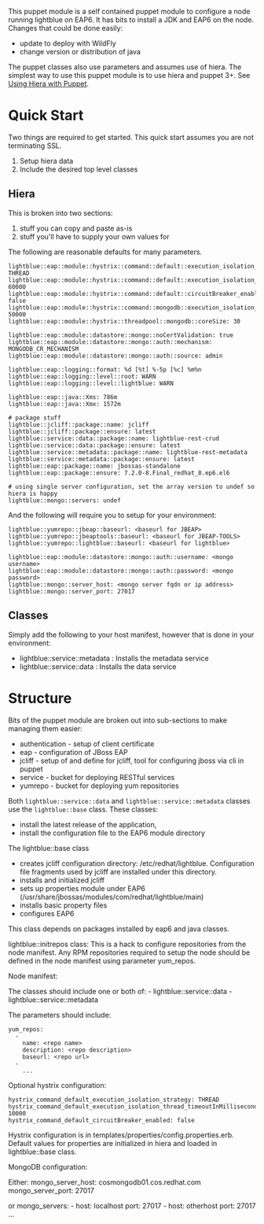 This puppet module is a self contained puppet module to configure a
node running lightblue on EAP6. It has bits to install a JDK and EAP6
on the node. Changes that could be done easily:
* update to deploy with WildFly
* change version or distribution of java

The puppet classes also use parameters and assumes use of hiera.  The
simplest way to use this puppet module is to use hiera and puppet 3+.
See [Using Hiera with Puppet](http://docs.puppetlabs.com/hiera/1/puppet.html#puppet-variables-passed-to-hiera).

# Quick Start

Two things are required to get started.  This quick start assumes you are not terminating SSL.

1. Setup hiera data
2. Include the desired top level classes

## Hiera
This is broken into two sections:

1. stuff you can copy and paste as-is
2. stuff you'll have to supply your own values for

The following are reasonable defaults for many parameters.
```
lightblue::eap::module::hystrix::command::default::execution_isolation_strategy: THREAD
lightblue::eap::module::hystrix::command::default::execution_isolation_thread_timeoutInMilliseconds: 60000
lightblue::eap::module::hystrix::command::default::circuitBreaker_enabled: false
lightblue::eap::module::hystrix::command::mongodb::execution_isolation_timeoutInMilliseconds: 50000
lightblue::eap::module::hystrix::threadpool::mongodb::coreSize: 30

lightblue::eap::module::datastore::mongo::noCertValidation: true
lightblue::eap::module::datastore::mongo::auth::mechanism: MONGODB_CR_MECHANISM
lightblue::eap::module::datastore::mongo::auth::source: admin

lightblue::eap::logging::format: %d [%t] %-5p [%c] %m%n
lightblue::eap::logging::level::root: WARN
lightblue::eap::logging::level::lightblue: WARN

lightblue::eap::java::Xms: 786m
lightblue::eap::java::Xmx: 1572m

# package stuff
lightblue::jcliff::package::name: jcliff
lightblue::jcliff::package::ensure: latest
lightblue::service::data::package::name: lightblue-rest-crud
lightblue::service::data::package::ensure: latest
lightblue::service::metadata::package::name: lightblue-rest-metadata
lightblue::service::metadata::package::ensure: latest
lightblue::eap::package::name: jbossas-standalone
lightblue::eap::package::ensure: 7.2.0-8.Final_redhat_8.ep6.el6

# using single server configuration, set the array version to undef so hiera is happy
lightblue::mongo::servers: undef
```

And the following will require you to setup for your environment:
```
lightblue::yumrepo::jbeap::baseurl: <baseurl for JBEAP>
lightblue::yumrepo::jbeaptools::baseurl: <baseurl for JBEAP-TOOLS>
lightblue::yumrepo::lightblue::baseurl: <baseurl for lightblue>

lightblue::eap::module::datastore::mongo::auth::username: <mongo username>
lightblue::eap::module::datastore::mongo::auth::password: <mongo password>
lightblue::mongo::server_host: <mongo server fqdn or ip address>
lightblue::mongo::server_port: 27017
```

## Classes
Simply add the following to your host manifest, however that is done in your environment:
* lightblue::service::metadata : Installs the metadata service
* lightblue::service::data : Installs the data service


# Structure
Bits of the puppet module are broken out into sub-sections to make managing them easier:
* authentication - setup of client certificate
* eap - configuration of JBoss EAP
* jcliff - setup of and define for jcliff, tool for configuring jboss via cli in puppet
* service - bucket for deploying RESTful services
* yumrepo - bucket for deploying yum repositories






Both `lightblue::service::data` and `lightblue::service::metadata` classes
use the `lightblue::base` class. These classes:
  - install the latest release of the application,
  - install the configuration file to the EAP6 module directory

The lightblue::base class 
  - creates jcliff configuration directory:
  /etc/redhat/lightblue. Configuration file fragments used by jcliff
  are installed under this directory.
  - installs and initialized jcliff
  - sets up properties module under EAP6 
   (/usr/share/jbossas/modules/com/redhat/lightblue/main)
  - installs basic property files
  - configures EAP6

This class depends on packages installed by eap6 and java classes.

lightblue::initrepos class: This is a hack to configure repositories
from the node manifest. Any RPM repositories required to setup the
node should be defined in the node manifest using parameter yum_repos.

Node manifest:

The classes should include one or both of:
    - lightblue::service::data
    - lightblue::service::metadata

The parameters should include:

    yum_repos:
      -
        name: <repo name>
        description: <repo description>
        baseurl: <repo url>
      - 
        ...

Optional hystrix configuration:

    hystrix_command_default_execution_isolation_strategy: THREAD
    hystrix_command_default_execution_isolation_thread_timeoutInMilliseconds: 10000
    hystrix_command_default_circuitBreaker_enabled: false

Hystrix configuration is in
templates/properties/config.properties.erb. Default values for
properties are initialized in hiera and loaded in lightblue::base class.

MongoDB configuration:

Either:
    mongo_server_host: cosmongodb01.cos.redhat.com
    mongo_server_port: 27017

or
    mongo_servers:
      - host: localhost
        port: 27017
      - host: otherhost
        port: 27017
      ...
